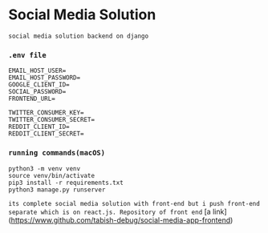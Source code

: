 # Social Media Solution
 
`social media solution backend on django `

### `.env file`

```
EMAIL_HOST_USER=
EMAIL_HOST_PASSWORD=
GOOGLE_CLIENT_ID=
SOCIAL_PASSWORD=
FRONTEND_URL=

TWITTER_CONSUMER_KEY=
TWITTER_CONSUMER_SECRET=
REDDIT_CLIENT_ID=
REDDIT_CLIENT_SECRET=
```

### `running commands(macOS)`

```
python3 -m venv venv
source venv/bin/activate
pip3 install -r requirements.txt
python3 manage.py runserver
```

`its complete social media solution with front-end but i push front-end separate which is on react.js. Repository of front end` [a link] (https://www.github.com/tabish-debug/social-media-app-frontend)

